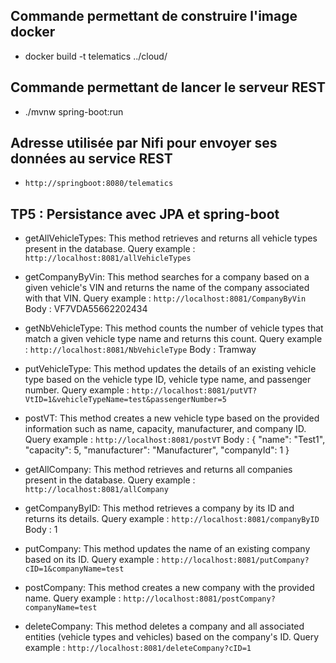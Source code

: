 ##  Commande permettant de construire l'image docker

* docker build -t telematics ../cloud/

## Commande permettant de lancer le serveur REST

* ./mvnw spring-boot:run

## Adresse utilisée par Nifi pour envoyer ses données au service REST

* `http://springboot:8080/telematics`

## TP5 : Persistance avec JPA et spring-boot

* getAllVehicleTypes: This method retrieves and returns all vehicle types present in the database.
Query example : `http://localhost:8081/allVehicleTypes`

* getCompanyByVin: This method searches for a company based on a given vehicle's VIN and returns the name of the company associated with that VIN.
Query example : `http://localhost:8081/CompanyByVin`
Body : VF7VDA55662202434

* getNbVehicleType: This method counts the number of vehicle types that match a given vehicle type name and returns this count.
Query example : `http://localhost:8081/NbVehicleType`
Body : Tramway

* putVehicleType: This method updates the details of an existing vehicle type based on the vehicle type ID, vehicle type name, and passenger number.
Query example : `http://localhost:8081/putVT?VtID=1&vehicleTypeName=test&passengerNumber=5`

* postVT: This method creates a new vehicle type based on the provided information such as name, capacity, manufacturer, and company ID.
Query example : `http://localhost:8081/postVT`
Body : 
{
"name": "Test1",
"capacity": 5,
"manufacturer": "Manufacturer",
"companyId": 1
}

* getAllCompany: This method retrieves and returns all companies present in the database.
Query example : `http://localhost:8081/allCompany`

* getCompanyByID: This method retrieves a company by its ID and returns its details.
Query example : `http://localhost:8081/companyByID`
Body : 1

* putCompany: This method updates the name of an existing company based on its ID.
Query example : `http://localhost:8081/putCompany?cID=1&companyName=test`

* postCompany: This method creates a new company with the provided name.
Query example : `http://localhost:8081/postCompany?companyName=test`

* deleteCompany: This method deletes a company and all associated entities (vehicle types and vehicles) based on the company's ID.
Query example : `http://localhost:8081/deleteCompany?cID=1`